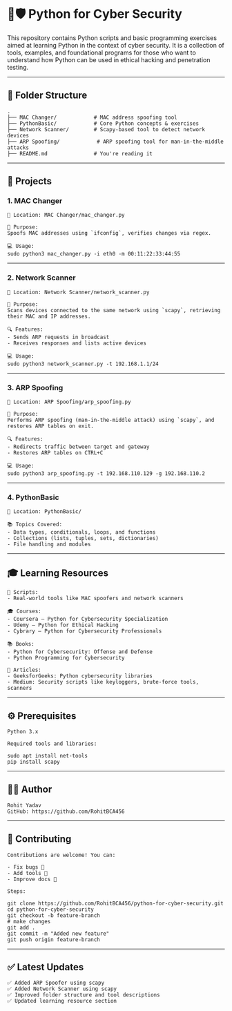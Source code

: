 # 🐍🛡️ Python for Cyber Security

This repository contains Python scripts and basic programming exercises aimed at learning Python in the context of cyber security. It is a collection of tools, examples, and foundational programs for those who want to understand how Python can be used in ethical hacking and penetration testing.

---

## 📁 Folder Structure

```
.
├── MAC Changer/            # MAC address spoofing tool
├── PythonBasic/            # Core Python concepts & exercises
├── Network Scanner/        # Scapy-based tool to detect network devices
├── ARP Spoofing/            # ARP spoofing tool for man-in-the-middle attacks
├── README.md               # You're reading it
```

---

## 🚀 Projects

### 1. MAC Changer

```
📂 Location: MAC Changer/mac_changer.py

📌 Purpose:
Spoofs MAC addresses using `ifconfig`, verifies changes via regex.

💻 Usage:
sudo python3 mac_changer.py -i eth0 -m 00:11:22:33:44:55
```

---

### 2. Network Scanner

```
📂 Location: Network Scanner/network_scanner.py

📌 Purpose:
Scans devices connected to the same network using `scapy`, retrieving their MAC and IP addresses.

🔍 Features:
- Sends ARP requests in broadcast
- Receives responses and lists active devices

💻 Usage:
sudo python3 network_scanner.py -t 192.168.1.1/24
```

---

### 3. ARP Spoofing

```
📂 Location: ARP Spoofing/arp_spoofing.py

📌 Purpose:
Performs ARP spoofing (man-in-the-middle attack) using `scapy`, and restores ARP tables on exit.

🔍 Features:
- Redirects traffic between target and gateway
- Restores ARP tables on CTRL+C

💻 Usage:
sudo python3 arp_spoofing.py -t 192.168.110.129 -g 192.168.110.2
```

---

### 4. PythonBasic

```
📂 Location: PythonBasic/

📚 Topics Covered:
- Data types, conditionals, loops, and functions
- Collections (lists, tuples, sets, dictionaries)
- File handling and modules
```

---

## 🎓 Learning Resources

```
📜 Scripts:
- Real-world tools like MAC spoofers and network scanners

🎓 Courses:
- Coursera – Python for Cybersecurity Specialization
- Udemy – Python for Ethical Hacking
- Cybrary – Python for Cybersecurity Professionals

📚 Books:
- Python for Cybersecurity: Offense and Defense
- Python Programming for Cybersecurity

📰 Articles:
- GeeksforGeeks: Python cybersecurity libraries
- Medium: Security scripts like keyloggers, brute-force tools, scanners
```

---

## ⚙️ Prerequisites

```
Python 3.x

Required tools and libraries:

sudo apt install net-tools
pip install scapy
```

---

## 👨‍💻 Author

```
Rohit Yadav  
GitHub: https://github.com/RohitBCA456
```

---

## 🤝 Contributing

```
Contributions are welcome! You can:

- Fix bugs 🐞
- Add tools 🔧
- Improve docs 📝

Steps:

git clone https://github.com/RohitBCA456/python-for-cyber-security.git
cd python-for-cyber-security
git checkout -b feature-branch
# make changes
git add .
git commit -m "Added new feature"
git push origin feature-branch
```

---

## ✅ Latest Updates

```
✅ Added ARP Spoofer using scapy  
✅ Added Network Scanner using scapy  
✅ Improved folder structure and tool descriptions  
✅ Updated learning resource section
```
